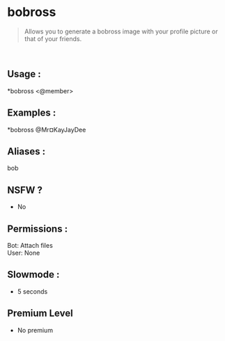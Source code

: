 # bobross

> Allows you to generate a bobross image with your profile picture or that of your friends.

<br>

## Usage :

*bobross <@member>

## Examples :

*bobross @Mr¤KayJayDee

## Aliases :

bob

## NSFW ?

- No

## Permissions :

Bot: Attach files
<br>
User: None

## Slowmode :

- 5 seconds

## Premium Level

- No premium